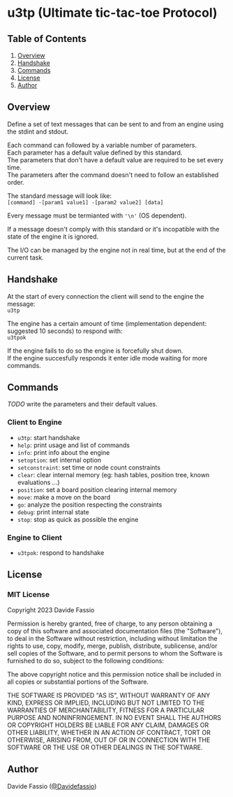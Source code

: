 # u3tp (Ultimate tic-tac-toe Protocol)

## Table of Contents

1. [Overview](#overview)
2. [Handshake](#handshake)
3. [Commands](#commands)
4. [License](#license)
5. [Author](#author)

## Overview

Define a set of text messages that can be sent to and from an engine using the stdint and stdout.

Each command can followed by a variable number of parameters. \
Each parameter has a default value defined by this standard. \
The parameters that don't have a default value are required to be set every time. \
The parameters after the command doesn't need to follow an established order.

The standard message will look like: \
`[command] -[param1 value1] -[param2 value2] [data]`

Every message must be termianted with `'\n'` (OS dependent).

If a message doesn't comply with this standard or it's incopatible with the state of the engine it is ignored.

The I/O can be managed by the engine not in real time, but at the end of the current task.

## Handshake

At the start of every connection the client will send to the engine the message: \
`u3tp`

The engine has a certain amount of time (implementation dependent: suggested 10 seconds) to respond with: \
`u3tpok`

If the engine fails to do so the engine is forcefully shut down. \
If the engine succesfully responds it enter idle mode waiting for more commands.

## Commands

*TODO* write the parameters and their default values.

### Client to Engine

* `u3tp`: start handshake
* `help`: print usage and list of commands
* `info`: print info about the engine
* `setoption`: set internal option
* `setconstraint`: set time or node count constraints
* `clear`: clear internal memory (eg: hash tables, position tree, known evaluations ...)
* `position`: set a board position clearing internal memory
* `move`: make a move on the board
* `go`: analyze the position respecting the constraints
* `debug`: print internal state
* `stop`: stop as quick as possible the engine

### Engine to Client

* `u3tpok`: respond to handshake

## License

### MIT License

Copyright 2023 Davide Fassio

Permission is hereby granted, free of charge, to any person obtaining a copy of this software and associated documentation files (the "Software"), to deal in the Software without restriction, including without limitation the rights to use, copy, modify, merge, publish, distribute, sublicense, and/or sell copies of the Software, and to permit persons to whom the Software is furnished to do so, subject to the following conditions:

The above copyright notice and this permission notice shall be included in all copies or substantial portions of the Software.

THE SOFTWARE IS PROVIDED "AS IS", WITHOUT WARRANTY OF ANY KIND, EXPRESS OR IMPLIED, INCLUDING BUT NOT LIMITED TO THE WARRANTIES OF MERCHANTABILITY, FITNESS FOR A PARTICULAR PURPOSE AND NONINFRINGEMENT. IN NO EVENT SHALL THE AUTHORS OR COPYRIGHT HOLDERS BE LIABLE FOR ANY CLAIM, DAMAGES OR OTHER LIABILITY, WHETHER IN AN ACTION OF CONTRACT, TORT OR OTHERWISE, ARISING FROM, OUT OF OR IN CONNECTION WITH THE SOFTWARE OR THE USE OR OTHER DEALINGS IN THE SOFTWARE.

## Author

Davide Fassio ([@Davidefassio](https://github.com/Davidefassio))
